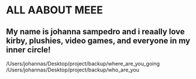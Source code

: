 <h1> ALL AABOUT MEEE </h1>
<h2> My name is johanna sampedro and i reaally love kirby, plushies, video games, and everyone in my inner circle! </h2>

/Users/johannas/Desktop/project/backup/where_are_you_going
/Users/johannas/Desktop/project/backup/who_are_you

